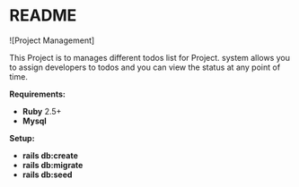 # README

![Project Management]

This Project is to manages different todos list for Project. system allows you to assign developers to todos and you can view the status at any point of time.

 
 **Requirements:**
- **Ruby** 2.5+
- **Mysql**

 **Setup:**
- **rails db:create**
- **rails db:migrate**
- **rails db:seed** 

